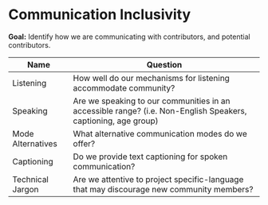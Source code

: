 # Communication Inclusivity

**Goal:** Identify how we are communicating with contributors, and potential contributors.

Name | Question
--- | ---
Listening | How well do our mechanisms for listening accommodate community?
Speaking| Are we speaking to our communities in an accessible range?  (i.e. Non-English Speakers, captioning, age group)
Mode Alternatives | What alternative communication modes do we offer?
Captioning | Do we provide text captioning for spoken communication?
Technical Jargon |   Are we attentive to project specific-language that may discourage new community members? 

